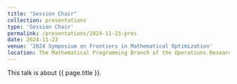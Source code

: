 ```yaml
---
title: "Session Chair"
collection: presentations
type: 'Session Chair'
permalink: /presentations/2024-11-23-pres
date: 2024-11-23
venue: '2024 Symposium on Frontiers in Mathematical Optimization'
location: The Mathematical Programming Branch of the Operations Research Society of China, Nanning, 2024.11.22-11.24
---
```


This talk is about {{ page.title }}.
